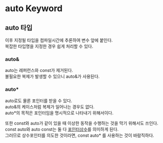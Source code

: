 # auto Keyword
## auto 타입

이후 지정될 타입을 컴파일시간에 추론하여 변수 앞에 붙인다.   
복잡한 타입명을 지정한 경우 쉽게 처리할 수 있다.   

### auto&
auto는 레퍼런스와 const가 제거된다.   
불필요한 복제가 발생할 수 있으니  auto&가 사용된다.

### auto*
auto로도 물론 포인터를 받을 수 있다.   
auto&의 케이스처럼 복제가 일어나는 경우도 없다.   
auto*의 목적은 포인터임을 명시적으로 나타내기 위해서이다.   

또한 const와 auto가 같이 있을 때 이상한 동작을 수행하는 것을 막기 위해서도 쓰인다.   
const auto와 auto const는 둘 다 [포인터상수](https://github.com/SuhYC/Lesson/blob/main/C%2B%2B/%EC%83%81%EC%88%98%ED%8F%AC%EC%9D%B8%ED%84%B0%2C%ED%8F%AC%EC%9D%B8%ED%84%B0%EC%83%81%EC%88%98.md)를 의미하게 된다.   
그러므로 상수포인터를 의도한 것이라면, const auto* 를 사용하는 것이 바람직하다.
